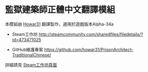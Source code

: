 # 監獄建築師正體中文翻譯模組

本模組由 [Howar31](http://howar31.com) 翻譯製作，適用於遊戲版本Alpha-34a

* Steam工作坊
  http://steamcommunity.com/sharedfiles/filedetails/?id=473471025

* GitHub維護專案
  https://github.com/howar31/PrisonArchitect-TraditionalChinese/

詳細請見 [Steam工作坊頁面](http://steamcommunity.com/sharedfiles/filedetails/?id=473471025)